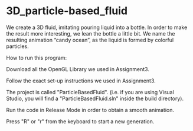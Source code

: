 # 3D_particle-based_fluid

We create a 3D fluid, imitating pouring liquid into a bottle. In order to make the result more interesting, we lean the bottle a little bit. We name the resulting animation “candy ocean”, as the liquid is formed by colorful particles.

How to run this program:

Download all the OpenGL Library we used in Assignment3.

Follow the exact set-up instructions we used in Assignment3.

The project is called "ParticleBasedFluid". (i.e. if you are using Visual Studio, you will find a "ParticleBasedFluid.sln" inside the build directory).

Run the code in Release Mode in order to obtain a smooth animation.

Press "R" or "r" from the keyboard to start a new generation.


